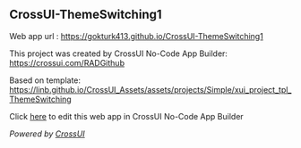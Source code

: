 ## CrossUI-ThemeSwitching1
Web app url : https://gokturk413.github.io/CrossUI-ThemeSwitching1

This project was created by CrossUI No-Code App Builder: https://crossui.com/RADGithub

Based on template: https://linb.github.io/CrossUI_Assets/assets/projects/Simple/xui_project_tpl_ThemeSwitching

Click [here](https://crossui.com/RADGithub/#!from=github&owner=gokturk413&repo=CrossUI-ThemeSwitching1) to edit this web app in CrossUI No-Code App Builder

<i>Powered by [CrossUI](https://crossui.com)</i>
